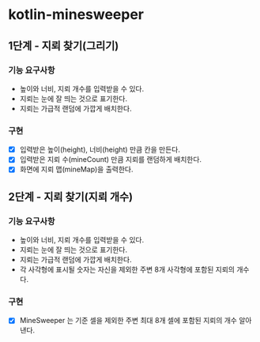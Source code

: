 # kotlin-minesweeper
## 1단계 - 지뢰 찾기(그리기)
### 기능 요구사항
- 높이와 너비, 지뢰 개수를 입력받을 수 있다.
- 지뢰는 눈에 잘 띄는 것으로 표기한다.
- 지뢰는 가급적 랜덤에 가깝게 배치한다.

### 구현
- [x] 입력받은 높이(height), 너비(height) 만큼 칸을 만든다.
- [x] 입력받은 지뢰 수(mineCount) 만큼 지뢰를 랜덤하게 배치한다.
- [x] 화면에 지뢰 맵(mineMap)을 출력한다.

## 2단계 - 지뢰 찾기(지뢰 개수)
### 기능 요구사항
- 높이와 너비, 지뢰 개수를 입력받을 수 있다.
- 지뢰는 눈에 잘 띄는 것으로 표기한다.
- 지뢰는 가급적 랜덤에 가깝게 배치한다.
- 각 사각형에 표시될 숫자는 자신을 제외한 주변 8개 사각형에 포함된 지뢰의 개수다.

### 구현
- [x] MineSweeper 는 기준 셀을 제외한 주변 최대 8개 셀에 포함된 지뢰의 개수 알아낸다.
